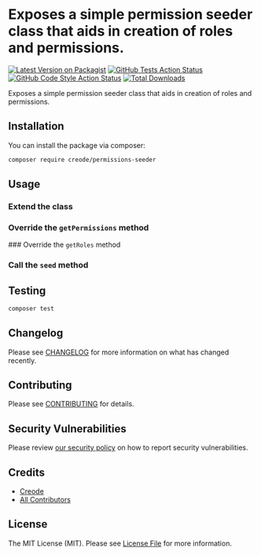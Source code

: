 # Exposes a simple permission seeder class that aids in creation of roles and permissions.

[![Latest Version on Packagist](https://img.shields.io/packagist/v/creode/permissions-seeder.svg?style=flat-square)](https://packagist.org/packages/creode/permissions-seeder)
[![GitHub Tests Action Status](https://img.shields.io/github/actions/workflow/status/creode-modules/permissions-seeder/run-tests.yml?branch=main&label=tests&style=flat-square)](https://github.com/creode-modules/permissions-seeder/actions?query=workflow%3Arun-tests+branch%3Amain)
[![GitHub Code Style Action Status](https://img.shields.io/github/actions/workflow/status/creode-modules/permissions-seeder/fix-php-code-style-issues.yml?branch=main&label=code%20style&style=flat-square)](https://github.com/creode-modules/permissions-seeder/actions?query=workflow%3A"Fix+PHP+code+style+issues"+branch%3Amain)
[![Total Downloads](https://img.shields.io/packagist/dt/creode/permissions-seeder.svg?style=flat-square)](https://packagist.org/packages/creode/permissions-seeder)

Exposes a simple permission seeder class that aids in creation of roles and permissions.

## Installation

You can install the package via composer:

```bash
composer require creode/permissions-seeder
```

## Usage

### Extend the class

### Override the `getPermissions` method

### Override the `getRoles` method

### Call the `seed` method

## Testing

```bash
composer test
```

## Changelog

Please see [CHANGELOG](CHANGELOG.md) for more information on what has changed recently.

## Contributing

Please see [CONTRIBUTING](CONTRIBUTING.md) for details.

## Security Vulnerabilities

Please review [our security policy](../../security/policy) on how to report security vulnerabilities.

## Credits

- [Creode](https://github.com/creode)
- [All Contributors](../../contributors)

## License

The MIT License (MIT). Please see [License File](LICENSE.md) for more information.
